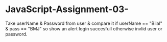 # JavaScript-Assignment-03-
Take userName &amp; Password from user &amp; compare it if userName == "Bilal" &amp; pass == "BMJ" so show an alert login succesfull otherwise invlid user or password.
